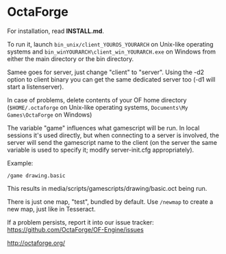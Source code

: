 OctaForge
=========

For installation, read **INSTALL.md**.

To run it, launch `bin_unix/client_YOUROS_YOURARCH` on Unix-like operating systems
and `bin_winYOURARCH\client_win_YOURARCH.exe` on Windows from
either the main directory or the bin directory.

Samee goes for server, just change "client" to "server". Using the -d2 option to client binary
you can get the same dedicated server too (-d1 will start a listenserver).

In case of problems, delete contents of your OF home directory
(`$HOME/.octaforge` on Unix-like operating systems, `Documents\My Games\OctaForge` on Windows)

The variable "game" influences what gamescript will be run. In local sessions it's used directly,
but when connecting to a server is involved, the server will send the gamescript name to the
client (on the server the same variable is used to specify it; modify server-init.cfg appropriately).

Example:

    /game drawing.basic

This results in media/scripts/gamescripts/drawing/basic.oct being run.

There is just one map, "test", bundled by default. Use `/newmap` to create a new map, just like in Tesseract.

If a problem persists, report it into our
issue tracker: <https://github.com/OctaForge/OF-Engine/issues>

<http://octaforge.org/>
